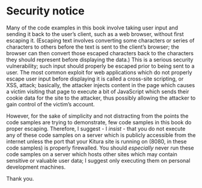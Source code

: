 # Security notice

Many of the code examples in this book involve taking user input and sending it back to the user’s client, such as a web browser, without first escaping it. (Escaping text involves converting some characters or series of characters to others before the text is sent to the client’s browser; the browser can then convert those escaped characters back to the characters they should represent before displaying the data.) This is a serious security vulnerability; such input should properly be escaped prior to being sent to a user. The most common exploit for web applications which do not properly escape user input before displaying it is called a cross-site scripting, or XSS, attack; basically, the attacker injects content in the page which causes a victim visiting that page to execute a bit of JavaScript which sends their cookie data for the site to the attacker, thus possibly allowing the attacker to gain control of the victim’s account.

However, for the sake of simplicity and not distracting from the points the code samples are trying to demonstrate, few code samples in this book do proper escaping. Therefore, I suggest - I *insist* - that you do not execute any of these code samples on a server which is publicly accessible from the internet unless the port that your Kitura site is running on (8080, in these code samples) is properly firewalled. You should *especially* never run these code samples on a server which hosts other sites which may contain sensitive or valuable user data; I suggest only executing them on personal development machines.

Thank you.
